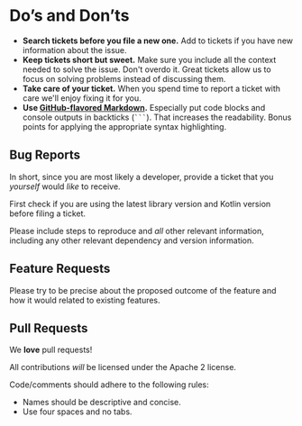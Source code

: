 # Do’s and Don’ts

* **Search tickets before you file a new one.** Add to tickets if you have new information about the issue.
* **Keep tickets short but sweet.** Make sure you include all the context needed to solve the issue. Don't overdo it. Great tickets allow us to focus on solving problems instead of discussing them.
* **Take care of your ticket.** When you spend time to report a ticket with care we'll enjoy fixing it for you.
* **Use [GitHub-flavored Markdown](https://help.github.com/articles/markdown-basics/).** Especially put code blocks and console outputs in backticks (```` ``` ````). That increases the readability. Bonus points for applying the appropriate syntax highlighting.

## Bug Reports

In short, since you are most likely a developer, provide a ticket that you _yourself_ would _like_ to receive.

First check if you are using the latest library version and Kotlin version before filing a ticket.

Please include steps to reproduce and _all_ other relevant information, including any other relevant dependency and version information.

## Feature Requests

Please try to be precise about the proposed outcome of the feature and how it
would related to existing features.


## Pull Requests

We **love** pull requests!

All contributions _will_ be licensed under the Apache 2 license.

Code/comments should adhere to the following rules:

* Names should be descriptive and concise.
* Use four spaces and no tabs.
